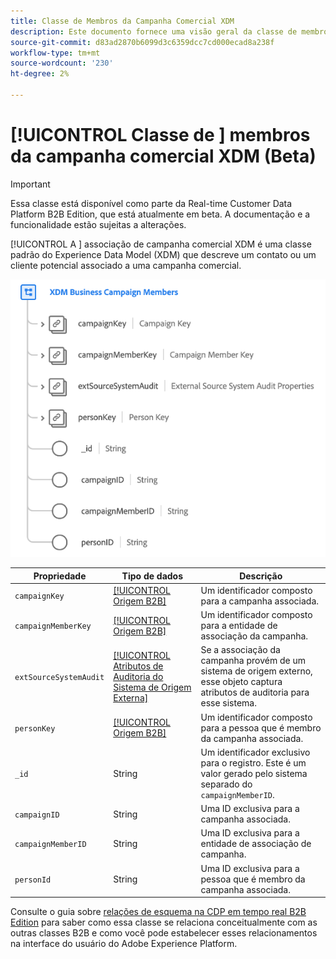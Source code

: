 ```yaml
---
title: Classe de Membros da Campanha Comercial XDM
description: Este documento fornece uma visão geral da classe de membros da campanha comercial XDM no Experience Data Model (XDM).
source-git-commit: d83ad2870b6099d3c6359dcc7cd000ecad8a238f
workflow-type: tm+mt
source-wordcount: '230'
ht-degree: 2%

---
```


# [!UICONTROL Classe de ] membros da campanha comercial XDM (Beta)

>[!IMPORTANT]
>
>Essa classe está disponível como parte da Real-time Customer Data Platform B2B Edition, que está atualmente em beta. A documentação e a funcionalidade estão sujeitas a alterações.

[!UICONTROL A ] associação de campanha comercial XDM é uma classe padrão do Experience Data Model (XDM) que descreve um contato ou um cliente potencial associado a uma campanha comercial.

![](../../images/classes/b2b/business-campaign-members.png)

| Propriedade | Tipo de dados | Descrição |
| --- | --- | --- |
| `campaignKey` | [[!UICONTROL Origem B2B]](../../data-types/b2b-source.md) | Um identificador composto para a campanha associada. |
| `campaignMemberKey` | [[!UICONTROL Origem B2B]](../../data-types/b2b-source.md) | Um identificador composto para a entidade de associação da campanha. |
| `extSourceSystemAudit` | [[!UICONTROL Atributos de Auditoria do Sistema de Origem Externa]](../../data-types/external-source-system-audit-attributes.md) | Se a associação da campanha provém de um sistema de origem externo, esse objeto captura atributos de auditoria para esse sistema. |
| `personKey` | [[!UICONTROL Origem B2B]](../../data-types/b2b-source.md) | Um identificador composto para a pessoa que é membro da campanha associada. |
| `_id` | String | Um identificador exclusivo para o registro. Este é um valor gerado pelo sistema separado do `campaignMemberID`. |
| `campaignID` | String | Uma ID exclusiva para a campanha associada. |
| `campaignMemberID` | String | Uma ID exclusiva para a entidade de associação de campanha. |
| `personId` | String | Uma ID exclusiva para a pessoa que é membro da campanha associada. |

Consulte o guia sobre [relações de esquema na CDP em tempo real B2B Edition](../../tutorials/relationship-b2b.md) para saber como essa classe se relaciona conceitualmente com as outras classes B2B e como você pode estabelecer esses relacionamentos na interface do usuário do Adobe Experience Platform.
